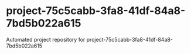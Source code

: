 # project-75c5cabb-3fa8-41df-84a8-7bd5b022a615
Automated project repository for project-75c5cabb-3fa8-41df-84a8-7bd5b022a615
